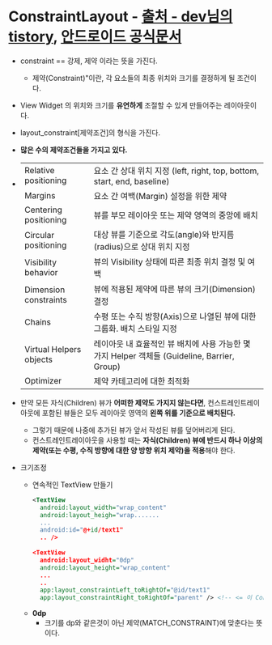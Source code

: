 ConstraintLayout - [출처 - dev님의 tistory](https://recipes4dev.tistory.com/158), [안드로이드 공식문서](https://developer.android.com/reference/android/support/constraint/ConstraintLayout)
===
* constraint == 강제, 제약 이라는 뜻을 가진다.
  * 제약(Constraint)"이란, 각 요소들의 최종 위치와 크기를 결정하게 될 조건이다.
* View Widget 의 위치와 크기를 **유연하게** 조절할 수 있게 만들어주는 레이아웃이다.
* layout_constraint[제약조건]의 형식을 가진다.
* **많은 수의 제약조건들을 가지고 있다.**
* |||
  |----|----|
  |Relative positioning|요소 간 상대 위치 지정 (left, right, top, bottom, start, end, baseline)|
  |Margins|요소 간 여백(Margin) 설정을 위한 제약|
  |Centering positioning|뷰를 부모 레이아웃 또는 제약 영역의 중앙에 배치|
  |Circular positioning|대상 뷰를 기준으로 각도(angle)와 반지름(radius)으로 상대 위치 지정|
  |Visibility behavior|뷰의 Visibility 상태에 따른 최종 위치 결정 및 여백|
  |Dimension constraints|뷰에 적용된 제약에 따른 뷰의 크기(Dimension) 결정|
  |Chains|수평 또는 수직 방향(Axis)으로 나열된 뷰에 대한 그룹화. 배치 스타일 지정|
  |Virtual Helpers objects|레이아웃 내 효율적인 뷰 배치에 사용 가능한 몇 가지 Helper 객체들 (Guideline, Barrier, Group)|
  |Optimizer|제약 카테고리에 대한 최적화|

* 만약 모든 자식(Children) 뷰가 **어떠한 제약도 가지지 않는다면**, 컨스트레인트레이아웃에 포함된 뷰들은 모두 레이아웃 영역의 **왼쪽 위를 기준으로 배치된다.** 
  * 그렇기 때문에 나중에 추가된 뷰가 앞서 작성된 뷰를 덮어버리게 된다.
  * 컨스트레인트레이아웃을 사용할 때는 **자식(Children) 뷰에 반드시 하나 이상의 제약(또는 수평, 수직 방향에 대한 양 방향 위치 제약)을 적용**해야 한다.

* 크기조정
  * 연속적인 TextView 만들기
    ```xml
    <TextView
      android:layout_width="wrap_content"
      android:layout_heigh="wrap.......
      ...
      android:id="@+id/text1"
      .. />
                            
    <TextView
      android:layout_widht="0dp"
      android:layout_height="wrap_content"
      ...
      ..
      app:layout_constraintLeft_toRightOf="@id/text1"
      app:layout_constraintRight_toRightOf="parent" /> <!-- <= 이 Contraint에 조건을 맞춘다는뜻이다.-->
  * **0dp**
    * 크기를 dp와 같은것이 아닌 제약(MATCH_CONSTRAINT)에 맞춘다는 뜻이다.
